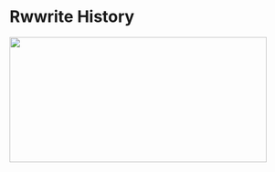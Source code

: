 # Rwwrite History

<img src="https://drive.google.com/uc?export=view&id=1YUce2YXbh8LDuXmDtWtAR1ef0m2W5YXI" width="450" height="220">
